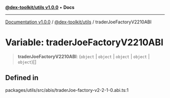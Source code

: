 [**@dex-toolkit/utils v1.0.0**](../README.md) • **Docs**

***

[Documentation v1.0.0](../../../packages.md) / [@dex-toolkit/utils](../README.md) / traderJoeFactoryV2210ABI

# Variable: traderJoeFactoryV2210ABI

> **traderJoeFactoryV2210ABI**: (`object` \| `object` \| `object` \| `object` \| `object`)[]

## Defined in

packages/utils/src/abis/traderJoe-factory-v2-2-1-0.abi.ts:1
